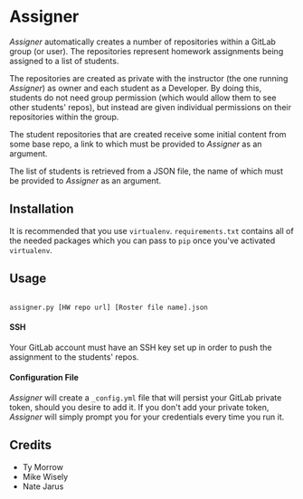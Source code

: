 # Assigner

*Assigner* automatically creates a number of repositories within a GitLab group (or user).
The repositories represent homework assignments being assigned to a list of students.

The repositories are created as private with the instructor (the one running *Assigner*) as owner and each student as a Developer.
By doing this, students do not need group permission (which would allow them to see other students' repos), but instead are given individual permissions on their repositories within the group.

The student repositories that are created receive some initial content from some base repo, a link to which must be provided to *Assigner* as an argument.

The list of students is retrieved from a JSON file, the name of which must be provided to *Assigner* as an argument.

## Installation

It is recommended that you use `virtualenv`.
`requirements.txt` contains all of the needed packages which you can pass to `pip` once you've activated `virtualenv`.

## Usage

```

assigner.py [HW repo url] [Roster file name].json

```

#### SSH
Your GitLab account must have an SSH key set up in order to push the assignment to the students' repos.

#### Configuration File
*Assigner* will create a `_config.yml` file that will persist your GitLab private token, should you desire to add it.
If you don't add your private token, *Assigner* will simply prompt you for your credentials every time you run it.

## Credits

- Ty Morrow
- Mike Wisely
- Nate Jarus
